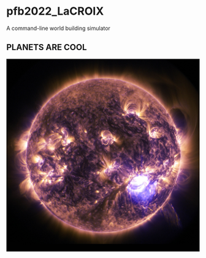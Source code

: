 # pfb2022_LaCROIX
A command-line world building simulator
## PLANETS ARE COOL
![Planet](/planet.jpg)
